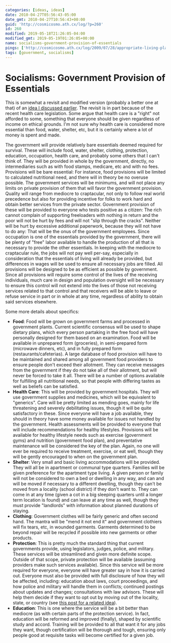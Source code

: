 ```yaml
---
categories: [ideas, ideas]
date: 2010-04-27T05:56:43-05:00
date_gmt: 2010-04-27T10:56:43+00:00
guid: 'http://cosmicosmo.ath.cx/log/?p=260'
id: 260
modified: 2019-05-18T21:26:05-04:00
modified_gmt: 2019-05-19T01:26:05+00:00
name: socialisms-government-provision-of-essentials
pings: ['http://cosmicosmo.ath.cx/log/2009/07/28/appropriate-living-place-service/']
tags: [government, socialisms]
---
```


Socialisms: Government Provision of Essentials
==============================================

This is somewhat a revisit and modified version (probably a better one at that) of an [idea I discussed earlier](/log/2004/10/24/socialismwelfare/).  The revisit is in part because of the recent  health care legislation.  Some argue that health care is a "right" not afforded to some, something that everyone should be given regardless of income on ethical grounds.  I'm not sure why health care is considered more essential than food, water, shelter, etc, but it is certainly where a lot of money is spent and made.

The government will provide relatively bare essentials deemed required for survival.  These will include food, water, shelter, clothing, protection, education, occupation, health care, and probably some others that I can't think of.  They will be provided in whole by the government, directly, no intermediaries such as with food stamps, medicare, etc and with no fees.  Provisions will be bare essential:  For instance, food provisions will be limited to calculated nutritional need, and there will in theory be no overuse possible.  The government services will be minimums, and will not place any limits on private provision of them that will favor the government provision.  Quality will range from mediocre to craptacular, not only to follow real world precedence but also for providing incentive for folks to work hard and obtain better services from the private sector. <!--more  Continue reading about a possibility for government provision of essentials &raquo; --> Government provision of these will be provided to everyone who tests positive as a citizen:  The rich cannot complain of supporting freeloaders with nothing in return and the poor will not be hurt by fees and will not "slip through the cracks".  Neither will be hurt by excessive additional paperwork, because they will not have to do any:  That will be the onus of the government employees.  Since occupation is one of the essentials provided by the government, there will be plenty of "free" labor available to handle the production of all that is necessary to provide the other essentials.  In keeping with the mediocre to craptacular rule, the jobs will not pay well per-say, especially in consideration that the essentials of living will already be provided, but differences in wages will be used to ensure all necessary jobs are filled.  All provisions will be designed to be as efficient as possible by government.  Since all provisions will require some control of the lives of the receiving individuals, much care in design and population oversight will be necessary to ensure this control will not extend into the lives of those not receiving services related to that control and that receivers will be able to leave or refuse service in part or in whole at any time, regardless of ability to obtain said services elsewhere.

Some more details about specifics:

- **Food**:  Food will be grown on government farms and processed in government plants.  Current scientific consensus will be used to shape dietary plans, which every person partaking in the free food will have personally designed for them based on an examination.  Food will be available in unprepared form (groceries), in semi-prepared form (microwave dinners, etc), and in fully prepared form (restaurants/cafeterias).  A large database of food provision will have to be maintained and shared among all government food providers to ensure people don't exceed their allotment.  They can receive messages from the government if they do not take all of their allotment, but will never be forced to take it all.  There will be a number of options available for fulfilling all nutritional needs, so that people with differing tastes as well as beliefs can be satisfied.
- **Health Care**:  This will be provided by government hospitals.  They will use government supplies and medicines, which will be equivalent to "generics".  Care will be pretty limited as mending goes, mainly for life threatening and severely debilitating issues, though it will be quite satisfactory in these.  Since everyone will have a job available, they should in theory have some money available for issues not handled by the government.  Health assessments will be provided to everyone that will include recommendations for healthy lifestyles.  Provisions will be available for healthy lifestyle needs such as exercise (government gyms) and nutrition (government food plan), and preventative maintenance will be considered the key of the plan.  Again, no one will ever be required to receive treatment, exercise, or eat well, though they will be gently  encouraged to when on the government plan.
- **Shelter**: Very small and basic living accommodations will be provided.  They will all be in apartment or communal type quarters.  Families will be given preference for the apartment type living.  A given person or family will not be considered to own a bed or dwelling in any way, and can and will be moved if necessary to a different dwelling, though they can't be moved from a  locality (school district) if they don't want to.  They can come in at any time (given a cot in a big sleeping quarters until a longer term location is found) and can leave at any time as well, though they must provide "landlords" with information about planned durations of staying.
- **Clothing**: Government clothes will be fairly generic and often second hand.  The mantra will be "mend it not end it" and government clothiers will fix tears, etc, in wounded garments.  Garments determined to be beyond repair will be recycled if possible into new garments or other products.
- **Protection**: This is pretty much the standard thing that current governments provide, using legislators, judges, police, and military.  These services will be streamlined and given more definite scope.  Outside of that scope, private protection will be available (assuming providers make such services available).  Since this service will be more required for everyone, everyone will have greater say in how it is carried out.  Everyone must also be provided with full disclosure of how they will be affected, including:  education about laws, court proceedings, and how police and military will handle them in conflicts; continued postings about updates and changes; consultations with law advisors.  These will help them decide if they want to opt out by moving out of the locality, state, or country (see [this post for a related idea](/log/2009/07/28/appropriate-living-place-service/)).
- **Education**: This is one where the service will be a bit better than mediocre (as with certain parts of the protection service).  In fact, education will be reformed and improved (finally), shaped by scientific study and accord.  Training will be provided to all that want it for any jobs they want, though certification will be thorough and tough, ensuring only people good at requisite tasks will become certified for a given job.
